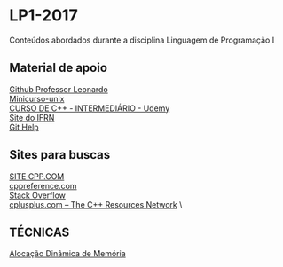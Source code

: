 # LP1-2017
Conteúdos abordados durante a disciplina Linguagem de Programação I

## Material de apoio 
[Github Professor Leonardo](https://github.com/leobezerra) \
[Minicurso-unix](https://leobezerra.github.io/minicurso-unix/html/#dirs) \
[CURSO DE C++ - INTERMEDIÁRIO - Udemy](https://www.udemy.com/cplusplus-intermediario/learn/v4/overview) \
[Site do IFRN](https://wiki.sj.ifsc.edu.br/wiki/index.php/Introdu%C3%A7%C3%A3o_C%2B%2B) \
[Git Help](https://help.github.com/articles/basic-writing-and-formatting-syntax/) 
## Sites para buscas 
[SITE CPP.COM](http://www.cplusplus.com/) \
[cppreference.com](http://en.cppreference.com/w/) \
[Stack Overflow](http://stackoverflow.com/) \
[cplusplus.com – The C++ Resources Network](http://www.cplusplus.com/) \

## TÉCNICAS
[Alocação Dinâmica de Memória](https://pt.wikibooks.org/wiki/Programar_em_C%2B%2B/Aloca%C3%A7%C3%A3o_din%C3%A2mica_de_mem%C3%B3ria)
